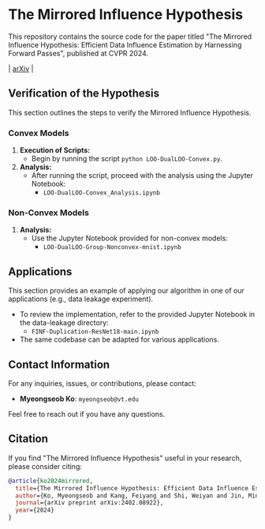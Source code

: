 # The Mirrored Influence Hypothesis

This repository contains the source code for the paper titled "The Mirrored Influence Hypothesis: Efficient Data Influence Estimation by Harnessing Forward Passes", 
published at CVPR 2024.

 | [arXiv](https://arxiv.org/pdf/2402.08922) | 

## Verification of the Hypothesis

This section outlines the steps to verify the Mirrored Influence Hypothesis. 

### Convex Models
1. **Execution of Scripts:**
   - Begin by running the script `python LOO-DualLOO-Convex.py`. 
2. **Analysis:**
   - After running the script, proceed with the analysis using the Jupyter Notebook:
     - `LOO-DualLOO-Convex_Analysis.ipynb`

### Non-Convex Models
1. **Analysis:**
   - Use the Jupyter Notebook provided for non-convex models:
     - `LOO-DualLOO-Group-Nonconvex-mnist.ipynb`

## Applications

This section provides an example of applying our algorithm in one of our applications (e.g., data leakage experiment). 
- To review the implementation, refer to the provided Jupyter Notebook in the data-leakage directory:
  - `FINF-Duplication-ResNet18-main.ipynb`
- The same codebase can be adapted for various applications.

## Contact Information

For any inquiries, issues, or contributions, please contact:

- **Myeongseob Ko**: `myeongseob@vt.edu`

Feel free to reach out if you have any questions.

## Citation

If you find "The Mirrored Influence Hypothesis" useful in your research, please consider citing:

```bibtex
@article{ko2024mirrored,
  title={The Mirrored Influence Hypothesis: Efficient Data Influence Estimation by Harnessing Forward Passes},
  author={Ko, Myeongseob and Kang, Feiyang and Shi, Weiyan and Jin, Ming and Yu, Zhou and Jia, Ruoxi},
  journal={arXiv preprint arXiv:2402.08922},
  year={2024}
}
